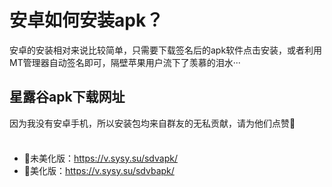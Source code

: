 # 安卓如何安装apk？

安卓的安装相对来说比较简单，只需要下载签名后的apk软件点击安装，或者利用MT管理器自动签名即可，隔壁苹果用户流下了羡慕的泪水···

## 星露谷apk下载网址

因为我没有安卓手机，所以安装包均来自群友的无私贡献，请为他们点赞:tada:

<div class="tip custom-block" style="padding-top: 8px">

+ :white_flower:未美化版：https://v.sysy.su/sdvapk/
+ :cherry_blossom:美化版：https://v.sysy.su/sdvbapk/

</div>